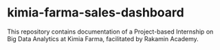 # kimia-farma-sales-dashboard
This repository contains documentation of a Project-based Internship on Big Data Analytics at Kimia Farma, facilitated by Rakamin Academy.
